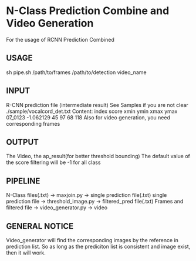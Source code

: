 # N-Class Prediction Combine and Video Generation
For the usage of RCNN Prediction Combined

## USAGE

sh pipe.sh /path/to/frames /path/to/detection video_name

## INPUT 

R-CNN prediction file (intermediate result)
See Samples if you are not clear ./sample/vocalcord_det.txt
Content: index 	 score     xmin ymin xmax ymax
	 07_0123 -1.062129 45   97   68   118
Also for video generation, you need corresponding frames
## OUTPUT

The Video, the ap_result(for better threshold bounding)
The default value of the score filtering will be -1 for all class

## PIPELINE

N-Class files(.txt) -> maxjoin.py -> single prediction file(.txt)
single prediction file -> threshold_image.py -> filtered_pred file(.txt)
Frames and filtered file -> video_generator.py -> video

## GENERAL NOTICE

Video_generator will find the corresponding images by the reference in prediction list. So as long as the prediciton list is consistent and image exist, then it will work.



